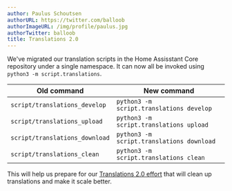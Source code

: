 ```yaml
---
author: Paulus Schoutsen
authorURL: https://twitter.com/balloob
authorImageURL: /img/profile/paulus.jpg
authorTwitter: balloob
title: Translations 2.0
---
```


We've migrated our translation scripts in the Home Assisstant Core repository under a single namespace. It can now all be invoked using `python3 -m script.translations`.

| Old command                    | New command                               |
| ------------------------------ | ----------------------------------------- |
| `script/translations_develop`  | `python3 -m script.translations develop`  |
| `script/translations_upload`   | `python3 -m script.translations upload`   |
| `script/translations_download` | `python3 -m script.translations download` |
| `script/translations_clean`    | `python3 -m script.translations clean`    |

This will help us prepare for our [Translations 2.0 effort](https://github.com/home-assistant/architecture/blob/master/adr/0009-translations-2.0.md) that will clean up translations and make it scale better.
